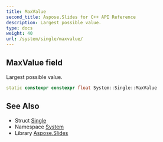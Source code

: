```yaml
---
title: MaxValue
second_title: Aspose.Slides for C++ API Reference
description: Largest possible value.
type: docs
weight: 40
url: /system/single/maxvalue/
---
```

## MaxValue field


Largest possible value.

```cpp
static constexpr constexpr float System::Single::MaxValue
```

## See Also

* Struct [Single](../)
* Namespace [System](../../)
* Library [Aspose.Slides](../../../)